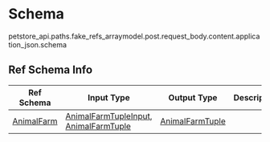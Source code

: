 # Schema
petstore_api.paths.fake_refs_arraymodel.post.request_body.content.application_json.schema

## Ref Schema Info
Ref Schema | Input Type | Output Type | Description
---------- | ---------- | ----------- | ------------
[AnimalFarm](animal_farm.md) | [AnimalFarmTupleInput](#animalfarmtupleinput), [AnimalFarmTuple](#animalfarmtuple) | [AnimalFarmTuple](#animalfarmtuple) |
